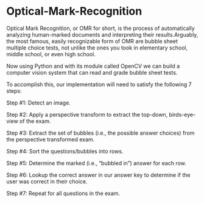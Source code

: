 # Optical-Mark-Recognition

Optical Mark Recognition, or OMR for short, is the process of automatically analyzing human-marked documents and interpreting their results.Arguably, the most famous, easily recognizable form of OMR are bubble sheet multiple choice tests, not unlike the ones you took in elementary school, middle school, or even high school. 

Now using Python and with its module called OpenCV we can build a computer vision system that can read and grade bubble sheet tests.


To accomplish this, our implementation will need to satisfy the following 7 steps:

Step #1: Detect an image.


Step #2: Apply a perspective transform to extract the top-down, birds-eye-view of the exam.


Step #3: Extract the set of bubbles (i.e., the possible answer choices) from the perspective transformed exam.


Step #4: Sort the questions/bubbles into rows.


Step #5: Determine the marked (i.e., “bubbled in”) answer for each row.


Step #6: Lookup the correct answer in our answer key to determine if the user was correct in their choice.


Step #7: Repeat for all questions in the exam.


